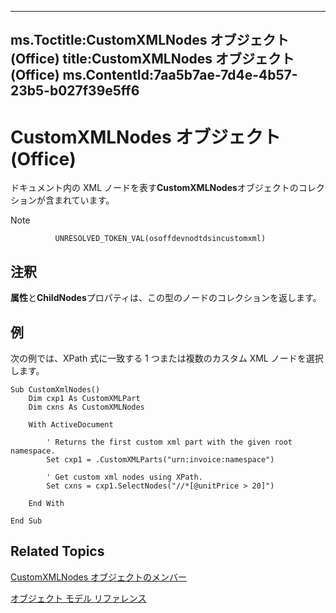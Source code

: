 

---
ms.Toctitle:CustomXMLNodes オブジェクト (Office)
title:CustomXMLNodes オブジェクト (Office)
ms.ContentId:7aa5b7ae-7d4e-4b57-23b5-b027f39e5ff6
---
# CustomXMLNodes オブジェクト (Office)




ドキュメント内の XML ノードを表す**CustomXMLNodes**オブジェクトのコレクションが含まれています。

>[!NOTE]
>
              UNRESOLVED_TOKEN_VAL(osoffdevnodtdsincustomxml)
            





## 注釈
**属性**と**ChildNodes**プロパティは、この型のノードのコレクションを返します。



## 例
次の例では、XPath 式に一致する 1 つまたは複数のカスタム XML ノードを選択します。

```vba
Sub CustomXmlNodes() 
    Dim cxp1 As CustomXMLPart 
    Dim cxns As CustomXMLNodes 
 
    With ActiveDocument 
  
        ' Returns the first custom xml part with the given root namespace. 
        Set cxp1 = .CustomXMLParts("urn:invoice:namespace")  
         
        ' Get custom xml nodes using XPath.                              
        Set cxns = cxp1.SelectNodes("//*[@unitPrice > 20]")  
                      
    End With 
     
End Sub 

```




## Related Topics

[CustomXMLNodes オブジェクトのメンバー](8813ae2c-d56b-ab10-0567-5546a6324285.md)

[オブジェクト モデル リファレンス](499c789a-aba2-0fad-649a-0ea964cd3b5e.md)




